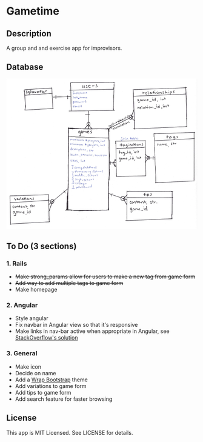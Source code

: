 # Gametime

## Description

A group and and exercise app for improvisors.

## Database

![Picture of database schema](https://raw.githubusercontent.com/kthffmn/gametime/master/public/img/database_schema.png)

## To Do (3 sections)

### 1. Rails
* ~~Make strong_params allow for users to make a new tag from game form~~
* ~~Add way to add multiple tags to game form~~
* Make homepage

### 2. Angular
* Style angular
* Fix navbar in Angular view so that it's responsive
* Make links in nav-bar active when appropriate in Angular, see [StackOverflow's solution](http://stackoverflow.com/questions/16199418/how-do-i-implement-the-bootstrap-navbar-active-class-with-angular-js)

### 3. General
* Make icon
* Decide on name
* Add a [Wrap Bootstrap](https://wrapbootstrap.com/themes) theme
* Add variations to game form
* Add tips to game form
* Add search feature for faster browsing


## License

This app is MIT Licensed. See LICENSE for details.
